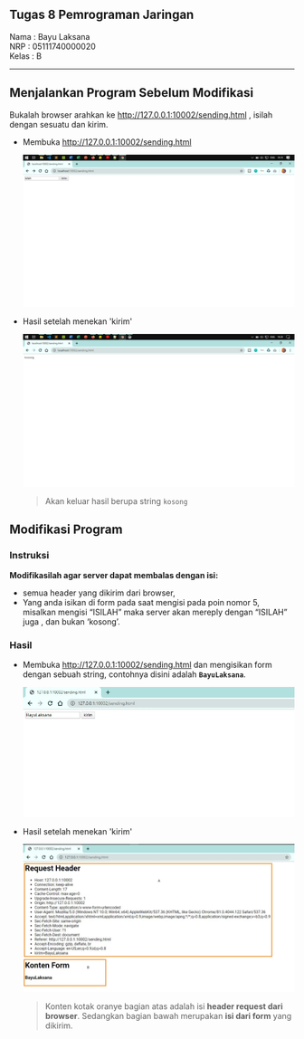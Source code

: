 ## Tugas 8 Pemrograman Jaringan

Nama  : Bayu Laksana<br>
NRP   : 05111740000020<br>
Kelas : B

----

## Menjalankan Program Sebelum Modifikasi

Bukalah browser arahkan ke http://127.0.0.1:10002/sending.html , isilah dengan sesuatu dan kirim.

- Membuka http://127.0.0.1:10002/sending.html

    ![](img/img-1.jpg)

- Hasil setelah menekan 'kirim'

    ![](img/img-2.jpg)

    > Akan keluar hasil berupa string `kosong`

## Modifikasi Program

### Instruksi

**Modifikasilah agar server dapat membalas dengan isi:**

- semua header yang dikirim dari browser,
- Yang anda isikan di form pada saat mengisi pada poin nomor 5, misalkan mengisi “ISILAH” maka server akan mereply dengan “ISILAH” juga , dan bukan ‘kosong’.

### Hasil

- Membuka http://127.0.0.1:10002/sending.html dan mengisikan form dengan sebuah string, contohnya disini adalah **`BayuLaksana`**.

    ![](img/img-3.jpg)

- Hasil setelah menekan 'kirim'

    ![](img/img-4.jpg)

    > Konten kotak oranye bagian atas adalah isi **header request dari browser**. Sedangkan bagian bawah merupakan **isi dari form** yang dikirim.